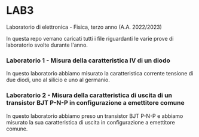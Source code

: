 # LAB3
Laboratorio di elettronica - Fisica, terzo anno (A.A. 2022/2023)

In questa repo verrano caricati tutti i file riguardanti le varie prove di laboratorio svolte durante l'anno.

### Laboratorio 1 - Misura della caratteristica IV di un diodo
In questo laboratorio abbiamo misurato la caratteristica corrente tensione di due diodi, uno al silicio e uno al germanio.

### Laboratorio 2 - Misura della caratteristica di uscita di un transistor BJT P-N-P in configurazione a emettitore comune
In questo laboratorio abbiamo preso un transistor BJT P-N-P e abbiamo misurato la sua caratteristica di uscita in configurazione a emettitore comune.

